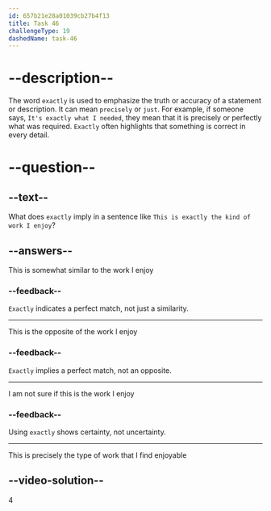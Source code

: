 ```yaml
---
id: 657b21e28a01039cb27b4f13
title: Task 46
challengeType: 19
dashedName: task-46
---
```


# --description--

The word `exactly` is used to emphasize the truth or accuracy of a statement or description. It can mean `precisely` or `just`. For example, if someone says, `It's exactly what I needed`, they mean that it is precisely or perfectly what was required. `Exactly` often highlights that something is correct in every detail.

# --question--

## --text--

What does `exactly` imply in a sentence like `This is exactly the kind of work I enjoy`?

## --answers--

This is somewhat similar to the work I enjoy

### --feedback--

`Exactly` indicates a perfect match, not just a similarity.

---

This is the opposite of the work I enjoy

### --feedback--

`Exactly` implies a perfect match, not an opposite.

---

I am not sure if this is the work I enjoy

### --feedback--

Using `exactly` shows certainty, not uncertainty.

---

This is precisely the type of work that I find enjoyable

## --video-solution--

4
